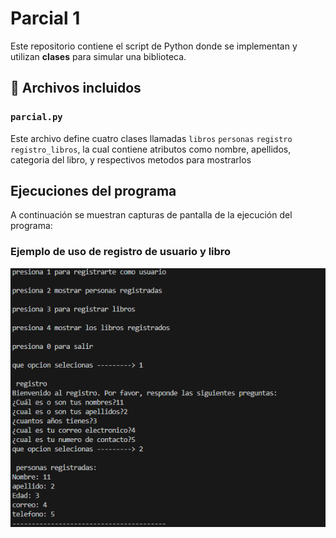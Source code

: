 # Parcial 1

Este repositorio contiene el script de Python donde se implementan y utilizan **clases** para simular una biblioteca.

## 📁 Archivos incluidos

### `parcial.py`

Este archivo define cuatro clases llamadas `libros` `personas` `registro` `registro_libros`, la cual contiene atributos como nombre, apellidos, categoria del libro, y respectivos metodos para mostrarlos

## Ejecuciones del programa

A continuación se muestran capturas de pantalla de la ejecución del programa:

### Ejemplo de uso de registro de usuario y libro

![Ejecución de registro de libro](https://github.com/DamainBL/parcial-1/blob/main/captura1.png)

